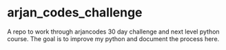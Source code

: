 # arjan_codes_challenge
A repo to work through arjancodes 30 day challenge and next level python course. The goal is to improve my python and document the process here.
